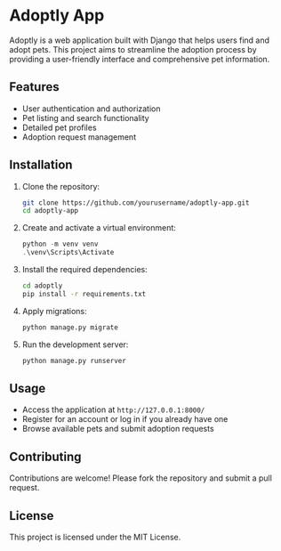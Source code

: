 # Adoptly App

Adoptly is a web application built with Django that helps users find and adopt pets. This project aims to streamline the adoption process by providing a user-friendly interface and comprehensive pet information.

## Features

- User authentication and authorization
- Pet listing and search functionality
- Detailed pet profiles
- Adoption request management

## Installation

1. Clone the repository:
    ```bash
    git clone https://github.com/yourusername/adoptly-app.git
    cd adoptly-app
    ```

2. Create and activate a virtual environment:
    ```powershell
    python -m venv venv
    .\venv\Scripts\Activate
    ```

3. Install the required dependencies:
    ```bash
    cd adoptly
    pip install -r requirements.txt
    ```

4. Apply migrations:
    ```bash
    python manage.py migrate
    ```

5. Run the development server:
    ```bash
    python manage.py runserver
    ```

## Usage

- Access the application at `http://127.0.0.1:8000/`
- Register for an account or log in if you already have one
- Browse available pets and submit adoption requests

## Contributing

Contributions are welcome! Please fork the repository and submit a pull request.

## License

This project is licensed under the MIT License.